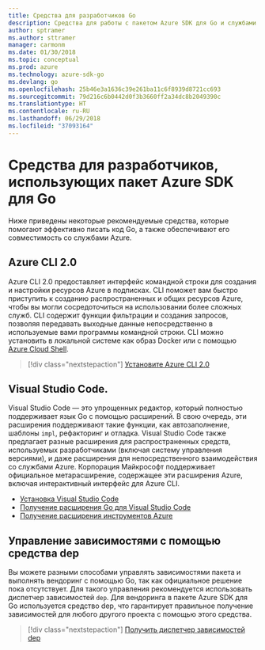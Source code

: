 ```yaml
---
title: Средства для разработчиков Go
description: Средства для работы с пакетом Azure SDK для Go и службами Azure
author: sptramer
ms.author: sttramer
manager: carmonm
ms.date: 01/30/2018
ms.topic: conceptual
ms.prod: azure
ms.technology: azure-sdk-go
ms.devlang: go
ms.openlocfilehash: 25b46e3a1636c39e261ba11c6f8939d8721cc693
ms.sourcegitcommit: 79d216c6b0442d0f3b3660ff2a34dc8b2049390c
ms.translationtype: HT
ms.contentlocale: ru-RU
ms.lasthandoff: 06/29/2018
ms.locfileid: "37093164"
---
```

# <a name="tools-for-developers-using-the-azure-sdk-for-go"></a>Средства для разработчиков, использующих пакет Azure SDK для Go

Ниже приведены некоторые рекомендуемые средства, которые помогают эффективно писать код Go, а также обеспечивают его совместимость со службами Azure.

## <a name="azure-cli-20"></a>Azure CLI 2.0

Azure CLI 2.0 предоставляет интерфейс командной строки для создания и настройки ресурсов Azure в подписках. CLI поможет вам быстро приступить к созданию распространенных и общих ресурсов Azure, чтобы вы могли сосредоточиться на использовании более сложных служб. CLI содержит функции фильтрации и создания запросов, позволяя передавать выходные данные непосредственно в используемые вами программы командной строки. CLI можно установить в локальной системе как образ Docker или с помощью [Azure Cloud Shell](https://docs.microsoft.com/en-us/azure/cloud-shell/overview).

> [!div class="nextstepaction"]
> [Установите Azure CLI 2.0](/cli/azure/install-azure-cli)

## <a name="visual-studio-code"></a>Visual Studio Code.

Visual Studio Code — это упрощенных редактор, который полностью поддерживает язык Go с помощью расширений. В свою очередь, эти расширения поддерживают такие функции, как автозаполнение, шаблоны `impl`, рефакторинг и отладка. Visual Studio Code также предлагает разные расширения для распространенных средств, используемых разработчиками (включая систему управления версиями), и даже расширения для непосредственного взаимодействия со службами Azure. Корпорация Майкрософт поддерживает официальное метарасширение, содержащее эти расширения Azure, включая интерактивный интерфейс для Azure CLI.

* [Установка Visual Studio Code](https://code.visualstudio.com/Download)
* [Получение расширения Go для Visual Studio Code](https://code.visualstudio.com/docs/languages/go)
* [Получение расширения инструментов Azure](https://marketplace.visualstudio.com/items?itemName=ms-vscode.vscode-azureextensionpack)

## <a name="dependency-management-with-dep"></a>Управление зависимостями с помощью средства dep

Вы можете разными способами управлять зависимостями пакета и выполнять вендоринг с помощью Go, так как официальное решение пока отсутствует. Для такого управления рекомендуется использовать диспетчер зависимостей `dep`. Для вендоринга в пакете Azure SDK для Go используется средство dep, что гарантирует правильное получение зависимостей для любого другого проекта с помощью этого средства.

> [!div class="nextstepaction"]
> [Получить диспетчер зависимостей dep](https://github.com/golang/dep)

